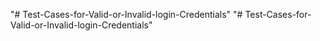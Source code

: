 "# Test-Cases-for-Valid-or-Invalid-login-Credentials" 
"# Test-Cases-for-Valid-or-Invalid-login-Credentials" 

